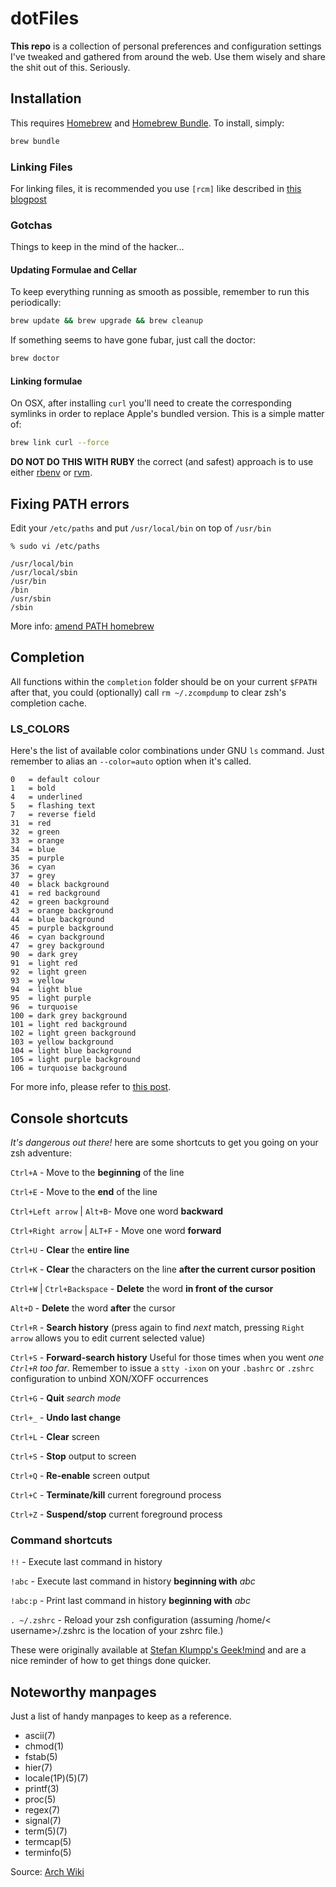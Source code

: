 dotFiles
=========

**This repo** is a collection of personal preferences and configuration settings I've tweaked and gathered from around the web. Use them wisely and share the shit out of this. Seriously.


## Installation

This requires [Homebrew][brew] and [Homebrew Bundle][bundle]. To install,
simply:

```bash
brew bundle
```

### Linking Files

For linking files, it is recommended you use `[rcm]` like described in [this blogpost](https://robots.thoughtbot.com/rcm-for-rc-files-in-dotfiles-repos)


### Gotchas

Things to keep in the mind of the hacker...

#### Updating Formulae and Cellar

To keep everything running as smooth as possible, remember to run this periodically:

```bash
brew update && brew upgrade && brew cleanup
```

If something seems to have gone fubar, just call the doctor:

```bash
brew doctor
```

#### Linking formulae

On OSX, after installing `curl` you'll need to create the corresponding symlinks in order to replace Apple's bundled version. This is a simple matter of:

```bash
brew link curl --force
```

**DO NOT DO THIS WITH RUBY** the correct (and safest) approach is to use either [rbenv][2] or [rvm][3].


## Fixing PATH errors

Edit your `/etc/paths` and put `/usr/local/bin` on top of `/usr/bin`

    % sudo vi /etc/paths

    /usr/local/bin
    /usr/local/sbin
    /usr/bin
    /bin
    /usr/sbin
    /sbin

More info: [amend PATH homebrew](http://stackoverflow.com/questions/10343834/homebrew-wants-me-to-amend-my-path-no-clue-how)


## Completion
All functions within the `completion` folder should be on your current `$FPATH` after that, you could (optionally) call `rm ~/.zcompdump` to clear zsh's completion cache.

### LS_COLORS

Here's the list of available color combinations under GNU `ls` command. Just remember to alias an `--color=auto` option when it's called.

    0   = default colour
    1   = bold
    4   = underlined
    5   = flashing text
    7   = reverse field
    31  = red
    32  = green
    33  = orange
    34  = blue
    35  = purple
    36  = cyan
    37  = grey
    40  = black background
    41  = red background
    42  = green background
    43  = orange background
    44  = blue background
    45  = purple background
    46  = cyan background
    47  = grey background
    90  = dark grey
    91  = light red
    92  = light green
    93  = yellow
    94  = light blue
    95  = light purple
    96  = turquoise
    100 = dark grey background
    101 = light red background
    102 = light green background
    103 = yellow background
    104 = light blue background
    105 = light purple background
    106 = turquoise background

For more info, please refer to [this post](http://linux-sxs.org/housekeeping/lscolors.html).

## Console shortcuts

*It's dangerous out there!* here are some shortcuts to get you going on your zsh adventure:<p>

`Ctrl+A` - Move to the **beginning** of the line<p>
`Ctrl+E` - Move to the **end** of the line<p>
`Ctrl+Left arrow` | `Alt+B`- Move one word **backward**<p>
`Ctrl+Right arrow` | `ALT+F` - Move one word **forward**<p>
`Ctrl+U` - **Clear** the **entire line**<p>
`Ctrl+K` - **Clear** the characters on the line **after the current cursor position**<p>
`Ctrl+W` | `Ctrl+Backspace` - **Delete** the word **in front of the cursor**<p>
`Alt+D` - **Delete** the word **after** the cursor<p>
`Ctrl+R` - **Search history** (press again to find *next* match, pressing `Right arrow` allows you to edit current selected value)<p>
`Ctrl+S` - **Forward-search history** Useful for those times when you went *one `Ctrl+R` too far*. Remember to issue a `stty -ixon` on your `.bashrc` or `.zshrc` configuration to unbind XON/XOFF occurrences<p>
`Ctrl+G` - **Quit** *search mode*<p>
`Ctrl+_` - **Undo last change**<p>
`Ctrl+L` - **Clear** screen<p>
`Ctrl+S` - **Stop** output to screen<p>
`Ctrl+Q` - **Re-enable** screen output<p>
`Ctrl+C` - **Terminate/kill** current foreground process<p>
`Ctrl+Z` - **Suspend/stop** current foreground process<p>

### Command shortcuts

`!!` - Execute last command in history<p>
`!abc` - Execute last command in history **beginning with** *abc*<p>
`!abc:p` - Print last command in history **beginning with** *abc*<p>
`. ~/.zshrc` - Reload your zsh configuration (assuming /home/< username>/.zshrc is the location of your zshrc file.)<p>

These were originally available at [Stefan Klumpp's Geek!mind](http://www.geekmind.net/2011/01/shortcuts-to-improve-your-bash-zsh.html) and are a nice reminder of how to get things done quicker.

## Noteworthy manpages

Just a list of handy manpages to keep as a reference.

* ascii(7)
* chmod(1)
* fstab(5)
* hier(7)
* locale(1P)(5)(7)
* printf(3)
* proc(5)
* regex(7)
* signal(7)
* term(5)(7)
* termcap(5)
* terminfo(5)

Source: [Arch Wiki](https://wiki.archlinux.org/index.php/Man_Page#Noteworthy_manpages)

[bundle]: https://github.com/Homebrew/homebrew-bundle
[brew]: http://brew.sh
[rcm]: https://github.com/thoughtbot/rcm
[2]: https://github.com/sstephenson/rbenv
[3]: https://rvm.io
